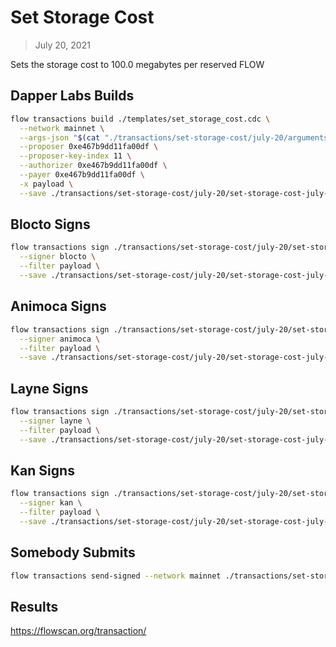 # Set Storage Cost
> July 20, 2021

Sets the storage cost to 100.0 megabytes per reserved FLOW

## Dapper Labs Builds

```sh
flow transactions build ./templates/set_storage_cost.cdc \
  --network mainnet \
  --args-json "$(cat "./transactions/set-storage-cost/july-20/arguments.json")" \
  --proposer 0xe467b9dd11fa00df \
  --proposer-key-index 11 \
  --authorizer 0xe467b9dd11fa00df \
  --payer 0xe467b9dd11fa00df \
  -x payload \
  --save ./transactions/set-storage-cost/july-20/set-storage-cost-july-20-unsigned.rlp
```

## Blocto Signs

```sh
flow transactions sign ./transactions/set-storage-cost/july-20/set-storage-cost-july-20-unsigned.rlp \
  --signer blocto \
  --filter payload \
  --save ./transactions/set-storage-cost/july-20/set-storage-cost-july-20-sig-1.rlp
```

## Animoca Signs

```sh
flow transactions sign ./transactions/set-storage-cost/july-20/set-storage-cost-july-20-sig-1.rlp \
  --signer animoca \
  --filter payload \
  --save ./transactions/set-storage-cost/july-20/set-storage-cost-july-20-sig-2.rlp
```

## Layne Signs

```sh
flow transactions sign ./transactions/set-storage-cost/july-20/set-storage-cost-july-20-sig-2.rlp \
  --signer layne \
  --filter payload \
  --save ./transactions/set-storage-cost/july-20/set-storage-cost-july-20-sig-3.rlp
```

## Kan Signs

```sh
flow transactions sign ./transactions/set-storage-cost/july-20/set-storage-cost-july-20-sig-3.rlp \
  --signer kan \
  --filter payload \
  --save ./transactions/set-storage-cost/july-20/set-storage-cost-july-20-sig-complete.rlp
```

## Somebody Submits

```sh
flow transactions send-signed --network mainnet ./transactions/set-storage-cost/july-20/set-storage-cost-july-20-sig-complete.rlp
```

## Results

https://flowscan.org/transaction/
